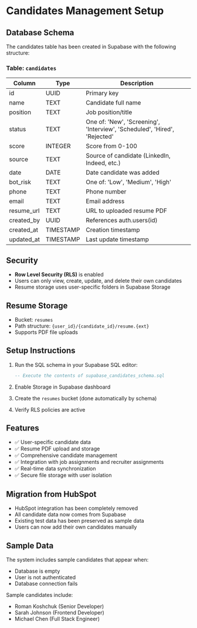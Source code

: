 # Candidates Management Setup

## Database Schema

The candidates table has been created in Supabase with the following structure:

### Table: `candidates`

| Column | Type | Description |
|--------|------|-------------|
| id | UUID | Primary key |
| name | TEXT | Candidate full name |
| position | TEXT | Job position/title |
| status | TEXT | One of: 'New', 'Screening', 'Interview', 'Scheduled', 'Hired', 'Rejected' |
| score | INTEGER | Score from 0-100 |
| source | TEXT | Source of candidate (LinkedIn, Indeed, etc.) |
| date | DATE | Date candidate was added |
| bot_risk | TEXT | One of: 'Low', 'Medium', 'High' |
| phone | TEXT | Phone number |
| email | TEXT | Email address |
| resume_url | TEXT | URL to uploaded resume PDF |
| created_by | UUID | References auth.users(id) |
| created_at | TIMESTAMP | Creation timestamp |
| updated_at | TIMESTAMP | Last update timestamp |

## Security

- **Row Level Security (RLS)** is enabled
- Users can only view, create, update, and delete their own candidates
- Resume storage uses user-specific folders in Supabase Storage

## Resume Storage

- Bucket: `resumes`
- Path structure: `{user_id}/{candidate_id}/resume.{ext}`
- Supports PDF file uploads

## Setup Instructions

1. Run the SQL schema in your Supabase SQL editor:
   ```sql
   -- Execute the contents of supabase_candidates_schema.sql
   ```

2. Enable Storage in Supabase dashboard
3. Create the `resumes` bucket (done automatically by schema)
4. Verify RLS policies are active

## Features

- ✅ User-specific candidate data
- ✅ Resume PDF upload and storage
- ✅ Comprehensive candidate management
- ✅ Integration with job assignments and recruiter assignments
- ✅ Real-time data synchronization
- ✅ Secure file storage with user isolation

## Migration from HubSpot

- HubSpot integration has been completely removed
- All candidate data now comes from Supabase
- Existing test data has been preserved as sample data
- Users can now add their own candidates manually

## Sample Data

The system includes sample candidates that appear when:
- Database is empty
- User is not authenticated
- Database connection fails

Sample candidates include:
- Roman Koshchuk (Senior Developer)
- Sarah Johnson (Frontend Developer) 
- Michael Chen (Full Stack Engineer)